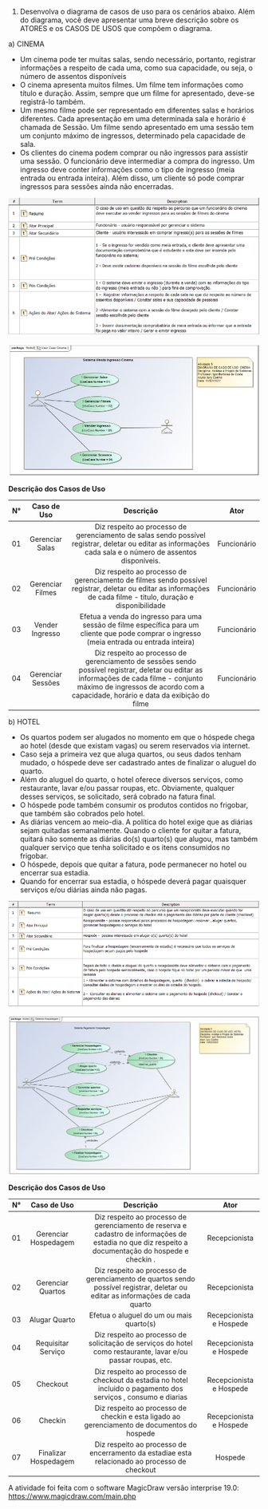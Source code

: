 1) Desenvolva o diagrama de casos de uso para os cenários abaixo. Além do diagrama, você deve apresentar uma breve descrição sobre os ATORES e os CASOS DE USOS que compõem o diagrama.

a) CINEMA
* Um cinema pode ter muitas salas, sendo necessário, portanto, registrar informações a respeito de cada uma, como sua capacidade, ou seja, o número de assentos disponíveis
* O cinema apresenta muitos filmes. Um filme tem informações como título e duração. Assim, sempre que um filme for apresentado, deve-se registrá-lo também.
* Um mesmo filme pode ser representado em diferentes salas e horários diferentes. Cada apresentação em uma determinada sala e horário é chamada de Sessão. Um filme sendo apresentado em uma sessão tem um conjunto máximo de ingressos, determinado pela capacidade de sala.
* Os clientes do cinema podem comprar ou não ingressos para assistir uma sessão. O funcionário deve intermediar a compra do ingresso. Um ingresso deve conter informações como o tipo de ingresso (meia entrada ou entrada inteira). Além disso, um cliente só pode comprar ingressos para sessões ainda não encerradas.


![Cinema_Doc](https://github.com/iuryeng/APS/blob/main/Atividade%2005/Cinema/doc_user_case_cinema.png)

![Cinema_Diagrama](https://github.com/iuryeng/APS/blob/main/Atividade%2005/Cinema/User%20Case%20Cinema.jpg)


**Descrição dos Casos de Uso**

|N° |Caso de Uso |Descrição|Ator|
|:-----:|:----:|:-------:|:-------:|
| 01 | Gerenciar Salas |  Diz respeito ao processo de gerenciamento de salas sendo possível registrar, deletar ou editar as informações cada sala e o número de assentos disponíveis. | Funcionário |
| 02 | Gerenciar Filmes | Diz respeito ao processo de gerenciamento de filmes sendo possível registrar, deletar ou editar as informações de cada filme - titulo, duração e disponibilidade  | Funcionário |
| 03 | Vender Ingresso | Efetua a venda do ingresso para uma sessão de filme específica para um cliente que pode comprar o ingresso (meia entrada ou entrada inteira)  | Funcionário |
| 04 | Gerenciar Sessões | Diz respeito ao processo de gerenciamento de sessões sendo possível registrar, deletar ou editar as informações de cada filme - conjunto máximo de ingressos de acordo com a capacidade, horário e data da exibição do filme  | Funcionário |







b) HOTEL
* Os quartos podem ser alugados no momento em que o hóspede chega ao hotel (desde que existam vagas) ou serem reservados via internet.
* Caso seja a primeira vez que aluga quartos, ou seus dados tenham mudado, o hóspede deve ser cadastrado antes de finalizar o aluguel do quarto.
* Além do aluguel do quarto, o hotel oferece diversos serviços, como restaurante, lavar e/ou passar roupas, etc. Obviamente, qualquer desses serviços, se solicitado, será cobrado na fatura final.
* O hóspede pode também consumir os produtos contidos no frigobar, que também são cobrados pelo hotel.
* As diárias vencem ao meio-dia. A política do hotel exige que as diárias sejam quitadas semanalmente. Quando o cliente for quitar a fatura, quitará não somente as diárias do(s) quarto(s) que alugou, mas também qualquer serviço que tenha solicitado e os itens consumidos no frigobar.
* O hóspede, depois que quitar a fatura, pode permanecer no hotel ou encerrar sua estadia.
* Quando for encerrar sua estadia, o hóspede deverá pagar quaisquer serviços e/ou diárias ainda não pagas.

![Hotel_Doc](https://github.com/iuryeng/APS/blob/main/Atividade%2005/Hotel/user_case_hotel_doc.png)

![Hotel_Diagrama](https://github.com/iuryeng/APS/blob/main/Atividade%2005/Hotel/Sistema%20Hospedagem.jpg)

**Descrição dos Casos de Uso**

|N° |Caso de Uso |Descrição|Ator|
|:-----:|:----:|:-------:|:-------:|
| 01 | Gerenciar Hospedagem |  Diz respeito ao processo de gerenciamento de reserva e cadastro de informações de estadia no que diz respeito a documentação do hospede e checkin . | Recepcionista |
| 02 | Gerenciar Quartos | Diz respeito ao processo de gerenciamento de quartos sendo possível registrar, deletar ou editar as informações de cada quarto  | Recepcionista |
| 03 | Alugar Quarto | Efetua o aluguel do um ou mais  quarto(s)   | Recepcionista e Hospede |
| 04 |Requisitar Serviço | Diz respeito ao processo de solicitação de serviços do hotel como restaurante, lavar e/ou passar roupas, etc.  |Recepcionista e Hospede |
| 05 | Checkout | Diz respeito ao processo de checkout da estadia no hotel incluido o pagamento dos serviços , consumo e diarias  |Recepcionista e Hospede |
| 06 | Checkin | Diz respeito ao processo de checkin e esta ligado ao gerenciamento de documentos do hospede  |Recepcionista e Hospede |
| 07 | Finalizar Hospedagem | Diz respeito ao processo de encerramento da estadiae esta relacionado ao processo de checkout  | Hospede |

A atividade foi feita com o software MagicDraw versão interprise 19.0: https://www.magicdraw.com/main.php
